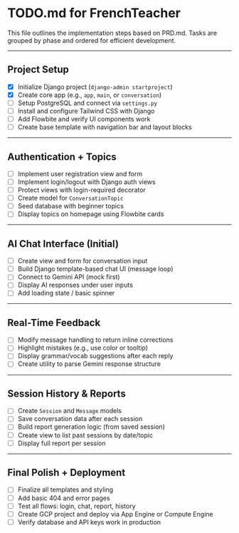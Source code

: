 # TODO.md for FrenchTeacher

This file outlines the implementation steps based on PRD.md. Tasks are grouped by phase and ordered for efficient development.

---

## Project Setup

- [x] Initialize Django project (`django-admin startproject`)
- [x] Create core app (e.g., `app`, `main`, or `conversation`)
- [ ] Setup PostgreSQL and connect via `settings.py`
- [ ] Install and configure Tailwind CSS with Django
- [ ] Add Flowbite and verify UI components work
- [ ] Create base template with navigation bar and layout blocks

---

## Authentication + Topics

- [ ] Implement user registration view and form
- [ ] Implement login/logout with Django auth views
- [ ] Protect views with login-required decorator
- [ ] Create model for `ConversationTopic`
- [ ] Seed database with beginner topics
- [ ] Display topics on homepage using Flowbite cards

---

## AI Chat Interface (Initial)

- [ ] Create view and form for conversation input
- [ ] Build Django template-based chat UI (message loop)
- [ ] Connect to Gemini API (mock first)
- [ ] Display AI responses under user inputs
- [ ] Add loading state / basic spinner

---

## Real-Time Feedback

- [ ] Modify message handling to return inline corrections
- [ ] Highlight mistakes (e.g., use color or tooltip)
- [ ] Display grammar/vocab suggestions after each reply
- [ ] Create utility to parse Gemini response structure

---

## Session History & Reports

- [ ] Create `Session` and `Message` models
- [ ] Save conversation data after each session
- [ ] Build report generation logic (from saved session)
- [ ] Create view to list past sessions by date/topic
- [ ] Display full report per session

---

## Final Polish + Deployment

- [ ] Finalize all templates and styling
- [ ] Add basic 404 and error pages
- [ ] Test all flows: login, chat, report, history
- [ ] Create GCP project and deploy via App Engine or Compute Engine
- [ ] Verify database and API keys work in production
